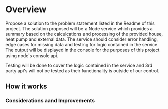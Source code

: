 # Overview

Propose a solution to the problem statement listed in the Readme of this project. The solution proposed will be a Node service which provides a summary based on the calculcations and processing of the provided house, heat pump and external data. The service should consider error handling, edge cases for missing data and testing for logic contained in the service. The output will be displayed in the console for the purposes of this project using node's console api.

Testing will be done to cover the logic contained in the service and 3rd party api's will not be tested as their functionality is outside of our control.

## How it works

### Considerations aand Improvements